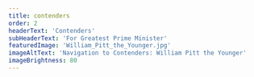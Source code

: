 ```yaml
---
title: contenders
order: 2
headerText: 'Contenders'
subHeaderText: 'For Greatest Prime Minister'
featuredImage: 'William_Pitt_the_Younger.jpg'
imageAltText: 'Navigation to Contenders: William Pitt the Younger'
imageBrightness: 80
---
```

